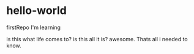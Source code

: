 # hello-world
firstRepo I'm learning

is this what life comes to? is this all it is? awesome. Thats all i needed to know.
